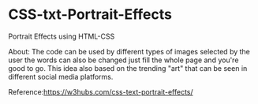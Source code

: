 # CSS-txt-Portrait-Effects
Portrait Effects using HTML-CSS

About:
The code can be used by different types of images selected by the user the words can also be changed just fill the whole page and you're good to go.
This idea also based on the trending "art" that can be seen in different social media platforms.

Reference:https://w3hubs.com/css-text-portrait-effects/
